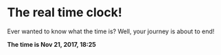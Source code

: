 # The real time clock!

Ever wanted to know what the time is? Well, your journey is about to end!

**The time is Nov 21, 2017, 18:25**